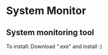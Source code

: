 # System Monitor
System monitoring tool
--------------------
To install:
Download ".exe" and install :)
